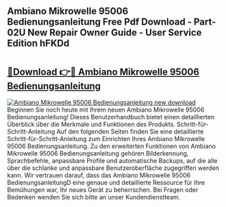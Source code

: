 ## Ambiano Mikrowelle 95006 Bedienungsanleitung Free Pdf Download - Part-02U New Repair Owner Guide - User Service Edition hFKDd

# <h2><a href="http://df61q07.blite.top/?on=Ambiano+Mikrowelle+95006+Bedienungsanleitung">🔗Download 👉🔴 Ambiano Mikrowelle 95006 Bedienungsanleitung</a></h2>

[![Ambiano Mikrowelle 95006 Bedienungsanleitung new download](https://i.imgur.com/lujVjoI.png)](http://df61q07.blite.top/?on=Ambiano+Mikrowelle+95006+Bedienungsanleitung)
Beginnen Sie noch heute mit Ihrem neuen Ambiano Mikrowelle 95006 Bedienungsanleitung! Dieses Benutzerhandbuch bietet einen detaillierten Überblick über die Merkmale und Funktionen des Produkts. Schritt-für-Schritt-Anleitung Auf den folgenden Seiten finden Sie eine detaillierte Schritt-für-Schritt-Anleitung zum Einrichten Ihres Ambiano Mikrowelle 95006 Bedienungsanleitung. Zu den erweiterten Funktionen von Ambiano Mikrowelle 95006 Bedienungsanleitung gehören Bilderkennung, Sprachbefehle, anpassbare Profile und automatische Backups, auf die alle über die schlanke und anpassbare Benutzeroberfläche zugegriffen werden kann. Wir vertrauen darauf, dass das Ambiano Mikrowelle 95006 BedienungsanleitungD eine genaue und detaillierte Ressource für Ihre Bemühungen war, Ihr neues Gerät zu beherrschen. Bei Fragen oder Bedenken wenden Sie sich bitte an unser Kundendienstteam.

